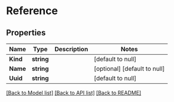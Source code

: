 # Reference

## Properties
Name | Type | Description | Notes
------------ | ------------- | ------------- | -------------
**Kind** | **string** |  | [default to null]
**Name** | **string** |  | [optional] [default to null]
**Uuid** | **string** |  | [default to null]

[[Back to Model list]](../README.md#documentation-for-models) [[Back to API list]](../README.md#documentation-for-api-endpoints) [[Back to README]](../README.md)


